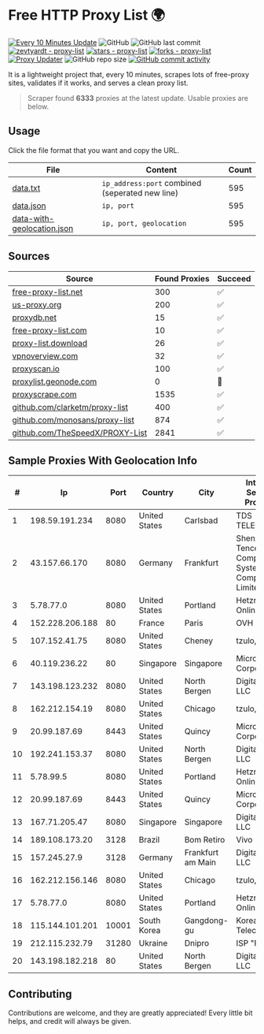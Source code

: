 
# Free HTTP Proxy List 🌍

[![Every 10 Minutes Update](https://github.com/mertguvencli/http-proxy-list/actions/workflows/main.yml/badge.svg?branch=main)](https://github.com/mertguvencli/http-proxy-list/actions/workflows/main.yml)
![GitHub](https://img.shields.io/github/license/mertguvencli/http-proxy-list)
![GitHub last commit](https://img.shields.io/github/last-commit/mertguvencli/http-proxy-list)
[![zevtyardt - proxy-list](https://img.shields.io/static/v1?label=zevtyardt&message=proxy-list&color=blue&logo=github)](https://github.com/zevtyardt/proxy-list "Go to GitHub repo")
[![stars - proxy-list](https://img.shields.io/github/stars/zevtyardt/proxy-list?style=social)](https://github.com/zevtyardt/proxy-list)
[![forks - proxy-list](https://img.shields.io/github/forks/zevtyardt/proxy-list?style=social)](https://github.com/zevtyardt/proxy-list)
[![Proxy Updater](https://github.com/zevtyardt/proxy-list/workflows/Proxy%20Updater/badge.svg)](https://github.com/zevtyardt/proxy-list/actions?query=workflow:"Proxy+Updater")
![GitHub repo size](https://img.shields.io/github/repo-size/zevtyardt/proxy-list)
[![GitHub commit activity](https://img.shields.io/github/commit-activity/m/zevtyardt/proxy-list?logo=commits)](https://github.com/zevtyardt/proxy-list/commits/main)

It is a lightweight project that, every 10 minutes, scrapes lots of free-proxy sites, validates if it works, and serves a clean proxy list.

> Scraper found **6333** proxies at the latest update. Usable proxies are below.

## Usage

Click the file format that you want and copy the URL.

|File|Content|Count|
|----|-------|-----|
|[data.txt](https://raw.githubusercontent.com/mertguvencli/http-proxy-list/main/proxy-list/data.txt)|`ip_address:port` combined (seperated new line)|595|
|[data.json](https://raw.githubusercontent.com/mertguvencli/http-proxy-list/main/proxy-list/data.json)|`ip, port`|595|
|[data-with-geolocation.json](https://raw.githubusercontent.com/mertguvencli/http-proxy-list/main/proxy-list/data-with-geolocation.json)|`ip, port, geolocation`|595|

## Sources

|Source|Found Proxies|Succeed|
|------|-------------|-------|
|[free-proxy-list.net](https://free-proxy-list.net)|300|✅|
|[us-proxy.org](https://www.us-proxy.org)|200|✅|
|[proxydb.net](http://proxydb.net)|15|✅|
|[free-proxy-list.com](https://free-proxy-list.com/?page=&port=&type%5B%5D=http&type%5B%5D=https&up_time=0&search=Search)|10|✅|
|[proxy-list.download](https://www.proxy-list.download/HTTP)|26|✅|
|[vpnoverview.com](https://vpnoverview.com/privacy/anonymous-browsing/free-proxy-servers)|32|✅|
|[proxyscan.io](https://www.proxyscan.io)|100|✅|
|[proxylist.geonode.com](https://proxylist.geonode.com/api/proxy-list?limit=300&page=1&sort_by=lastChecked&sort_type=desc&protocols=http,https)|0|🚫|
|[proxyscrape.com](https://api.proxyscrape.com/v2/?request=displayproxies&protocol=http&timeout=10000&country=all&ssl=all&anonymity=all)|1535|✅|
|[github.com/clarketm/proxy-list](https://raw.githubusercontent.com/clarketm/proxy-list/master/proxy-list-raw.txt)|400|✅|
|[github.com/monosans/proxy-list](https://raw.githubusercontent.com/monosans/proxy-list/main/proxies/http.txt)|874|✅|
|[github.com/TheSpeedX/PROXY-List](https://raw.githubusercontent.com/TheSpeedX/PROXY-List/master/http.txt)|2841|✅|


## Sample Proxies With Geolocation Info

|#|Ip|Port|Country|City|Internet Service Provider|
|-|--|----|-------|----|-------------------------|
|1|198.59.191.234|8080|United States|Carlsbad|TDS TELECOM|
|2|43.157.66.170|8080|Germany|Frankfurt|Shenzhen Tencent Computer Systems Company Limited|
|3|5.78.77.0|8080|United States|Portland|Hetzner Online GmbH|
|4|152.228.206.188|80|France|Paris|OVH SAS|
|5|107.152.41.75|8080|United States|Cheney|tzulo, inc.|
|6|40.119.236.22|80|Singapore|Singapore|Microsoft Corporation|
|7|143.198.123.232|8080|United States|North Bergen|DigitalOcean, LLC|
|8|162.212.154.19|8080|United States|Chicago|tzulo, inc.|
|9|20.99.187.69|8443|United States|Quincy|Microsoft Corporation|
|10|192.241.153.37|8080|United States|North Bergen|DigitalOcean, LLC|
|11|5.78.99.5|8080|United States|Portland|Hetzner Online GmbH|
|12|20.99.187.69|8443|United States|Quincy|Microsoft Corporation|
|13|167.71.205.47|8080|Singapore|Singapore|DigitalOcean, LLC|
|14|189.108.173.20|3128|Brazil|Bom Retiro|Vivo|
|15|157.245.27.9|3128|Germany|Frankfurt am Main|DigitalOcean, LLC|
|16|162.212.156.146|8080|United States|Chicago|tzulo, inc.|
|17|5.78.77.0|8080|United States|Portland|Hetzner Online GmbH|
|18|115.144.101.201|10001|South Korea|Gangdong-gu|Korea Telecom|
|19|212.115.232.79|31280|Ukraine|Dnipro|ISP "Fregat"|
|20|143.198.182.218|80|United States|North Bergen|DigitalOcean, LLC|



## Contributing

Contributions are welcome, and they are greatly appreciated! Every
little bit helps, and credit will always be given.

